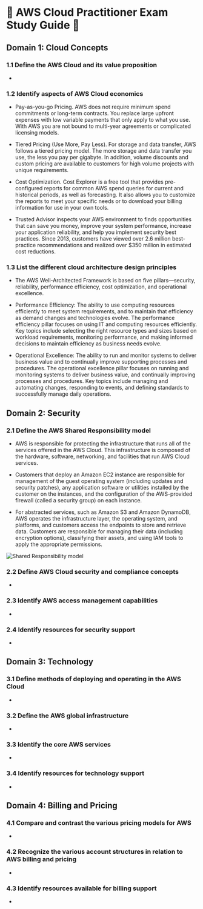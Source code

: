 # :notebook:  AWS Cloud Practitioner Exam Study Guide :notebook: 

## Domain 1: Cloud Concepts 

### 1.1 Define the AWS Cloud and its value proposition

- 

### 1.2 Identify aspects of AWS Cloud economics

- Pay-as-you-go Pricing. AWS does not require minimum spend commitments or long-term contracts. You replace large upfront expenses with low variable payments that only apply to what you use. With AWS you are not bound to multi-year agreements or complicated licensing models.

- Tiered Pricing (Use More, Pay Less). For storage and data transfer, AWS follows a tiered pricing model. The more storage and data transfer you use, the less you pay per gigabyte. In addition, volume discounts and custom pricing are available to customers for high volume projects with unique requirements.

- Cost Optimization. Cost Explorer is a free tool that provides pre-configured reports for common AWS spend queries for current and historical periods, as well as forecasting. It also allows you to customize the reports to meet your specific needs or to download your billing information for use in your own tools.

- Trusted Advisor inspects your AWS environment to finds opportunities that can save you money, improve your system performance, increase your application reliability, and help you implement security best practices. Since 2013, customers have viewed over 2.6 million best-practice recommendations and realized over $350 million in estimated cost reductions.

### 1.3 List the different cloud architecture design principles 

- The AWS Well-Architected Framework is based on five pillars—security, reliability, performance efficiency, cost optimization, and operational excellence.

- Performance Efficiency: The ability to use computing resources efficiently to meet system requirements, and to maintain that efficiency as demand changes and technologies evolve. The performance efficiency pillar focuses on using IT and computing resources efficiently. Key topics include selecting the right resource types and sizes based on workload requirements, monitoring performance, and making informed decisions to maintain efficiency as business needs evolve.

- Operational Excellence: The ability to run and monitor systems to deliver business value and to continually improve supporting processes and procedures. The operational excellence pillar focuses on running and monitoring systems to deliver business value, and continually improving processes and procedures. Key topics include managing and automating changes, responding to events, and defining standards to successfully manage daily operations.

## Domain 2: Security 

### 2.1 Define the AWS Shared Responsibility model 
- AWS is responsible for protecting the infrastructure that runs all of the services offered in the AWS Cloud. This infrastructure is composed of the hardware, software, networking, and facilities that run AWS Cloud services.

- Customers that deploy an Amazon EC2 instance are responsible for management of the guest operating system (including updates and security patches), any application software or utilities installed by the customer on the instances, and the configuration of the AWS-provided firewall (called a security group) on each instance.

- For abstracted services, such as Amazon S3 and Amazon DynamoDB, AWS operates the infrastructure layer, the operating system, and platforms, and customers access the endpoints to store and retrieve data. Customers are responsible for managing their data (including encryption options), classifying their assets, and using IAM tools to apply the appropriate permissions.

![Shared Responsibility model](https://d1.awsstatic.com/security-center/Shared_Responsibility_Model_V2.59d1eccec334b366627e9295b304202faf7b899b.jpg)

### 2.2 Define AWS Cloud security and compliance concepts 

- 

### 2.3 Identify AWS access management capabilities 

- 

### 2.4 Identify resources for security support 

- 

## Domain 3: Technology 

### 3.1 Define methods of deploying and operating in the AWS Cloud 

- 

### 3.2 Define the AWS global infrastructure 

- 

### 3.3 Identify the core AWS services 

- 

### 3.4 Identify resources for technology support 

- 

## Domain 4: Billing and Pricing 

### 4.1 Compare and contrast the various pricing models for AWS 

- 

### 4.2 Recognize the various account structures in relation to AWS billing and pricing 

- 

### 4.3 Identify resources available for billing support 

- 

